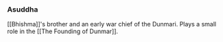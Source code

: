### Asuddha

[[Bhishma]]'s brother and an early war chief of the Dunmari. Plays a small role in the [[The Founding of Dunmar]].


